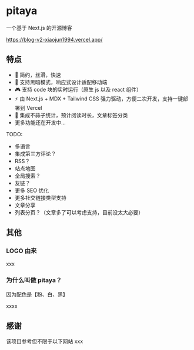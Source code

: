 # pitaya
一个基于 Next.js 的开源博客

https://blog-v2-xiaojun1994.vercel.app/

## 特点
- 🎨 简约，丝滑，快速
- 🌚 支持黑暗模式，响应式设计适配移动端
- 🎮 支持 code 块的实时运行（原生 js 以及 react 组件）
- ⚡️ 由 Next.js + MDX + Tailwind CSS 强力驱动，方便二次开发，支持一键部署到 Vercel
- 🧩 集成不蒜子统计，预计阅读时长，文章标签分类
- 更多功能还在开发中...

TODO:
- 多语言
- 集成第三方评论？
- RSS？
- 站点地图
- 全局搜索？
- 友链？
- 更多 SEO 优化
- 更多社交链接类型支持
- 文章分享
- 列表分页？（文章多了可以考虑支持，目前没太大必要）

## 其他

### LOGO 由来
xxx

### 为什么叫做 pitaya？

因为配色是【粉、白、黑】

xxxx

## 感谢
该项目参考但不限于以下网站
xxx
